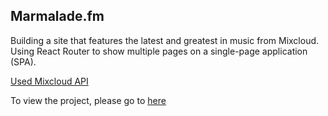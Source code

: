 ## Marmalade.fm

Building a site that features the latest and greatest in music from Mixcloud. Using React Router to show multiple pages on a single-page application (SPA).

[Used Mixcloud API](https://www.mixcloud.com/developers/)              

To view the project, please go to [here](https://yangyaochang.github.io/marmalade.fm/)
